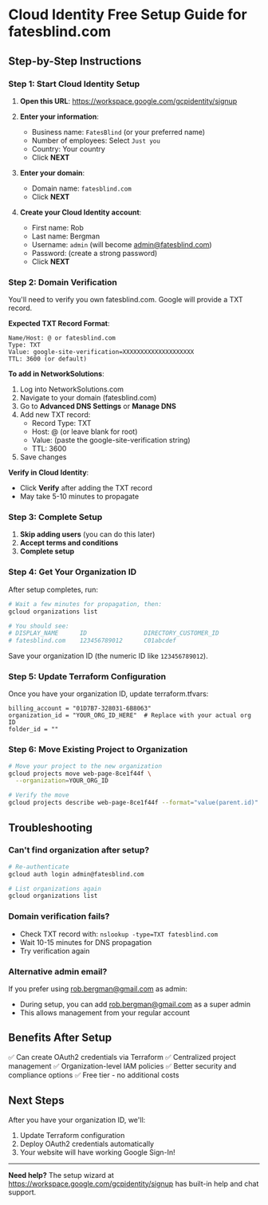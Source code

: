 # Cloud Identity Free Setup Guide for fatesblind.com

## Step-by-Step Instructions

### Step 1: Start Cloud Identity Setup

1. **Open this URL**: https://workspace.google.com/gcpidentity/signup
   
2. **Enter your information**:
   - Business name: `FatesBlind` (or your preferred name)
   - Number of employees: Select `Just you`
   - Country: Your country
   - Click **NEXT**

3. **Enter your domain**:
   - Domain name: `fatesblind.com`
   - Click **NEXT**

4. **Create your Cloud Identity account**:
   - First name: Rob
   - Last name: Bergman
   - Username: `admin` (will become admin@fatesblind.com)
   - Password: (create a strong password)
   - Click **NEXT**

### Step 2: Domain Verification

You'll need to verify you own fatesblind.com. Google will provide a TXT record.

**Expected TXT Record Format**:
```
Name/Host: @ or fatesblind.com
Type: TXT
Value: google-site-verification=XXXXXXXXXXXXXXXXXXXX
TTL: 3600 (or default)
```

**To add in NetworkSolutions**:
1. Log into NetworkSolutions.com
2. Navigate to your domain (fatesblind.com)
3. Go to **Advanced DNS Settings** or **Manage DNS**
4. Add new TXT record:
   - Record Type: TXT
   - Host: @ (or leave blank for root)
   - Value: (paste the google-site-verification string)
   - TTL: 3600
5. Save changes

**Verify in Cloud Identity**:
- Click **Verify** after adding the TXT record
- May take 5-10 minutes to propagate

### Step 3: Complete Setup

1. **Skip adding users** (you can do this later)
2. **Accept terms and conditions**
3. **Complete setup**

### Step 4: Get Your Organization ID

After setup completes, run:
```bash
# Wait a few minutes for propagation, then:
gcloud organizations list

# You should see:
# DISPLAY_NAME      ID                DIRECTORY_CUSTOMER_ID
# fatesblind.com    123456789012      C01abcdef
```

Save your organization ID (the numeric ID like `123456789012`).

### Step 5: Update Terraform Configuration

Once you have your organization ID, update terraform.tfvars:
```hcl
billing_account = "01D7B7-328031-6B8063"
organization_id = "YOUR_ORG_ID_HERE"  # Replace with your actual org ID
folder_id = ""
```

### Step 6: Move Existing Project to Organization

```bash
# Move your project to the new organization
gcloud projects move web-page-8ce1f44f \
  --organization=YOUR_ORG_ID

# Verify the move
gcloud projects describe web-page-8ce1f44f --format="value(parent.id)"
```

## Troubleshooting

### Can't find organization after setup?
```bash
# Re-authenticate
gcloud auth login admin@fatesblind.com

# List organizations again
gcloud organizations list
```

### Domain verification fails?
- Check TXT record with: `nslookup -type=TXT fatesblind.com`
- Wait 10-15 minutes for DNS propagation
- Try verification again

### Alternative admin email?
If you prefer using rob.bergman@gmail.com as admin:
- During setup, you can add rob.bergman@gmail.com as a super admin
- This allows management from your regular account

## Benefits After Setup

✅ Can create OAuth2 credentials via Terraform
✅ Centralized project management
✅ Organization-level IAM policies
✅ Better security and compliance options
✅ Free tier - no additional costs

## Next Steps

After you have your organization ID, we'll:
1. Update Terraform configuration
2. Deploy OAuth2 credentials automatically
3. Your website will have working Google Sign-In!

---

**Need help?** The setup wizard at https://workspace.google.com/gcpidentity/signup has built-in help and chat support.